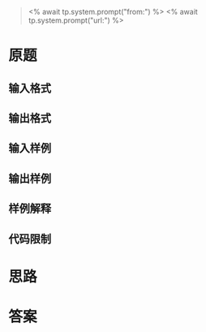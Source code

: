 > <% await tp.system.prompt("from:") %>
> <% await tp.system.prompt("url:") %>

# 原题

## 输入格式

## 输出格式

## 输入样例

## 输出样例

## 样例解释

## 代码限制

# 思路



# 答案

```c++

```